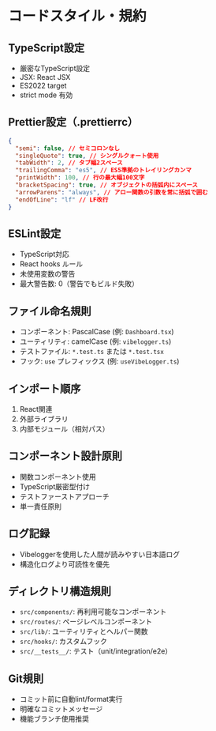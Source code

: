 # コードスタイル・規約

## TypeScript設定

- 厳密なTypeScript設定
- JSX: React JSX
- ES2022 target
- strict mode 有効

## Prettier設定（.prettierrc）

```json
{
  "semi": false, // セミコロンなし
  "singleQuote": true, // シングルクォート使用
  "tabWidth": 2, // タブ幅2スペース
  "trailingComma": "es5", // ES5準拠のトレイリングカンマ
  "printWidth": 100, // 行の最大幅100文字
  "bracketSpacing": true, // オブジェクトの括弧内にスペース
  "arrowParens": "always", // アロー関数の引数を常に括弧で囲む
  "endOfLine": "lf" // LF改行
}
```

## ESLint設定

- TypeScript対応
- React hooks ルール
- 未使用変数の警告
- 最大警告数: 0（警告でもビルド失敗）

## ファイル命名規則

- コンポーネント: PascalCase (例: `Dashboard.tsx`)
- ユーティリティ: camelCase (例: `vibelogger.ts`)
- テストファイル: `*.test.ts` または `*.test.tsx`
- フック: `use` プレフィックス (例: `useVibeLogger.ts`)

## インポート順序

1. React関連
2. 外部ライブラリ
3. 内部モジュール（相対パス）

## コンポーネント設計原則

- 関数コンポーネント使用
- TypeScript厳密型付け
- テストファーストアプローチ
- 単一責任原則

## ログ記録

- Vibeloggerを使用した人間が読みやすい日本語ログ
- 構造化ログより可読性を優先

## ディレクトリ構造規則

- `src/components/`: 再利用可能なコンポーネント
- `src/routes/`: ページレベルコンポーネント
- `src/lib/`: ユーティリティとヘルパー関数
- `src/hooks/`: カスタムフック
- `src/__tests__/`: テスト（unit/integration/e2e）

## Git規則

- コミット前に自動lint/format実行
- 明確なコミットメッセージ
- 機能ブランチ使用推奨
